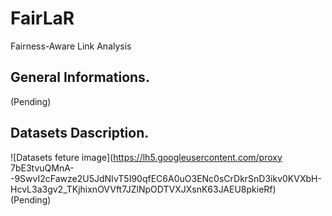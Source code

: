# FairLaR
Fairness-Aware Link Analysis

General Informations.
---------------------
(Pending)

Datasets Dascription.
---------
<!--![Datasets feture image](/img/datasets_header.jpg)<br/>-->
![Datasets feture image](https://lh5.googleusercontent.com/proxy
7bE3tvuQMnA--9SwvI2cFawze2U5JdNIvT5I90qfEC6A0uO3ENc0sCrDkrSnD3ikv0KVXbH-HcvL3a3gv2_TKjhixnOVVft7JZlNpODTVXJXsnK63JAEU8pkieRf)<br/>
(Pending)